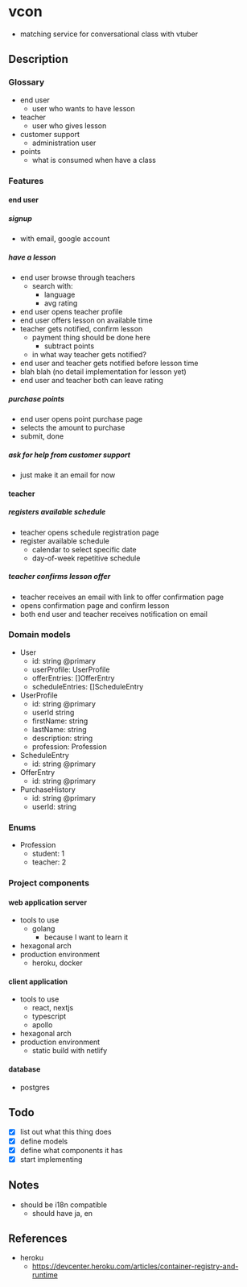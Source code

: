 # vcon
- matching service for conversational class with vtuber

## Description
### Glossary
- end user
  - user who wants to have lesson
- teacher
  - user who gives lesson
- customer support
  - administration user
- points
  - what is consumed when have a class

### Features
#### end user
##### signup
- with email, google account
##### have a lesson
- end user browse through teachers
  - search with:
    - language
    - avg rating
- end user opens teacher profile
- end user offers lesson on available time
- teacher gets notified, confirm lesson
  - payment thing should be done here
    - subtract points
  - in what way teacher gets notified?
- end user and teacher gets notified before lesson time
- blah blah (no detail implementation for lesson yet)
- end user and teacher both can leave rating
##### purchase points
- end user opens point purchase page
- selects the amount to purchase
- submit, done
##### ask for help from customer support
- just make it an email for now

#### teacher
##### registers available schedule
- teacher opens schedule registration page
- register available schedule
  - calendar to select specific date
  - day-of-week repetitive schedule
##### teacher confirms lesson offer
- teacher receives an email with link to offer confirmation page
- opens confirmation page and confirm lesson
- both end user and teacher receives notification on email

### Domain models
- User
  - id: string @primary
  - userProfile: UserProfile
  - offerEntries: []OfferEntry
  - scheduleEntries: []ScheduleEntry
- UserProfile
  - id: string @primary
  - userId string
  - firstName: string
  - lastName: string
  - description: string
  - profession: Profession
- ScheduleEntry
  - id: string @primary
- OfferEntry
  - id: string @primary
- PurchaseHistory
  - id: string @primary
  - userId: string

### Enums
- Profession
  - student: 1
  - teacher: 2

### Project components
#### web application server
- tools to use
  - golang
    - because I want to learn it
- hexagonal arch
- production environment
  - heroku, docker

#### client application
- tools to use
  - react, nextjs
  - typescript
  - apollo
- hexagonal arch
- production environment
  - static build with netlify

#### database
- postgres

## Todo
- [x] list out what this thing does
- [x] define models
- [x] define what components it has
- [x] start implementing

## Notes
- should be i18n compatible
  - should have ja, en

## References
- heroku
  - https://devcenter.heroku.com/articles/container-registry-and-runtime
